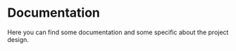 # Documentation

Here you can find some documentation and some specific about the project design.


